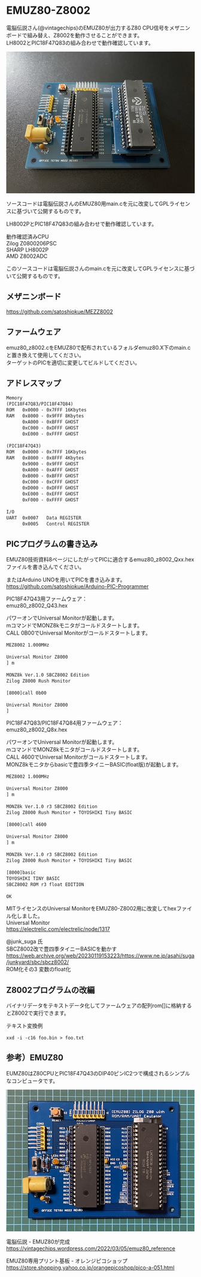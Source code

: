 # EMUZ80-Z8002
電脳伝説さん(@vintagechips)のEMUZ80が出力するZ80 CPU信号をメザニンボードで組み替え、Z8002を動作させることができます。  
LH8002とPIC18F47Q83の組み合わせで動作確認しています。

![MEZ80LED](https://github.com/satoshiokue/EMUZ80-Z8002/blob/main/MEZZ8002.jpeg)
 
ソースコードは電脳伝説さんのEMUZ80用main.cを元に改変してGPLライセンスに基づいて公開するものです。

LH8002PとPIC18F47Q83の組み合わせで動作確認しています。  

動作確認済みCPU  
Zilog Z0800206PSC  
SHARP LH8002P  
AMD Z8002ADC  

このソースコードは電脳伝説さんのmain.cを元に改変してGPLライセンスに基づいて公開するものです。

## メザニンボード
https://github.com/satoshiokue/MEZZ8002  

## ファームウェア
emuz80_z8002.cをEMUZ80で配布されているフォルダemuz80.X下のmain.cと置き換えて使用してください。  
ターゲットのPICを適切に変更してビルドしてください。  

## アドレスマップ
```
Memory
(PIC18F47Q83/PIC18F47Q84)
ROM   0x0000 - 0x7FFF 16Kbytes
RAM   0x8000 - 0x9FFF 8Kbytes
      0xA000 - 0xBFFF GHOST
      0xC000 - 0xDFFF GHOST
      0xE000 - 0xFFFF GHOST

(PIC18F47Q43)
ROM   0x0000 - 0x7FFF 16Kbytes
RAM   0x8000 - 0x8FFF 4Kbytes
      0x9000 - 0x9FFF GHOST
      0xA000 - 0xAFFF GHOST
      0xB000 - 0xBFFF GHOST
      0xC000 - 0xCFFF GHOST
      0xD000 - 0xDFFF GHOST
      0xE000 - 0xEFFF GHOST
      0xF000 - 0xFFFF GHOST

I/O
UART  0x0007   Data REGISTER
      0x0005   Control REGISTER
```

## PICプログラムの書き込み
EMUZ80技術資料8ページにしたがってPICに適合するemuz80_z8002_Qxx.hexファイルを書き込んでください。  

またはArduino UNOを用いてPICを書き込みます。  
https://github.com/satoshiokue/Arduino-PIC-Programmer

PIC18F47Q43用ファームウェア：  
emuz80_z8002_Q43.hex  

パワーオンでUniversal Monitorが起動します。  
mコマンドでMONZ8kモニタがコールドスタートします。  
CALL 0B00でUniversal Monitorがコールドスタートします。

```
MEZ8002 1.000MHz

Universal Monitor Z8000
] m

MONZ8k Ver.1.0 SBCZ8002 Edition
Zilog Z8000 Rush Monitor

[8000]call 0b00

Universal Monitor Z8000
]
```
  
PIC18F47Q83/PIC18F47Q84用ファームウェア：  
emuz80_z8002_Q8x.hex  

パワーオンでUniversal Monitorが起動します。  
mコマンドでMONZ8kモニタがコールドスタートします。  
CALL 4600でUniversal Monitorがコールドスタートします。  
MONZ8kモニタからbasicで豊四季タイニーBASIC(float版)が起動します。
```
MEZ8002 1.000MHz

Universal Monitor Z8000
] m

MONZ8k Ver.1.0 r3 SBCZ8002 Edition
Zilog Z8000 Rush Monitor + TOYOSHIKI Tiny BASIC

[8000]call 4600

Universal Monitor Z8000
] m

MONZ8k Ver.1.0 r3 SBCZ8002 Edition
Zilog Z8000 Rush Monitor + TOYOSHIKI Tiny BASIC

[8000]basic
TOYOSHIKI TINY BASIC
SBCZ8002 ROM r3 float EDITION

OK
```
MITライセンスのUniversal MonitorをEMUZ80-Z8002用に改変してhexファイル化しました。  
Universal Monitor  
https://electrelic.com/electrelic/node/1317

@junk_suga 氏  
SBCZ8002改で豊四季タイニーBASICを動かす  
https://web.archive.org/web/20230119153223/https://www.ne.jp/asahi/suga/junkyard/sbc/sbcz8002/  
ROM化その3 変数のfloat化

## Z8002プログラムの改編
バイナリデータをテキストデータ化してファームウェアの配列rom[]に格納するとZ8002で実行できます。

テキスト変換例
```
xxd -i -c16 foo.bin > foo.txt
```

## 参考）EMUZ80
EUMZ80はZ80CPUとPIC18F47Q43のDIP40ピンIC2つで構成されるシンプルなコンピュータです。

![EMUZ80](https://github.com/satoshiokue/EMUZ80-6502/blob/main/imgs/IMG_Z80.jpeg)

電脳伝説 - EMUZ80が完成  
https://vintagechips.wordpress.com/2022/03/05/emuz80_reference  

EMUZ80専用プリント基板 - オレンジピコショップ  
https://store.shopping.yahoo.co.jp/orangepicoshop/pico-a-051.html
